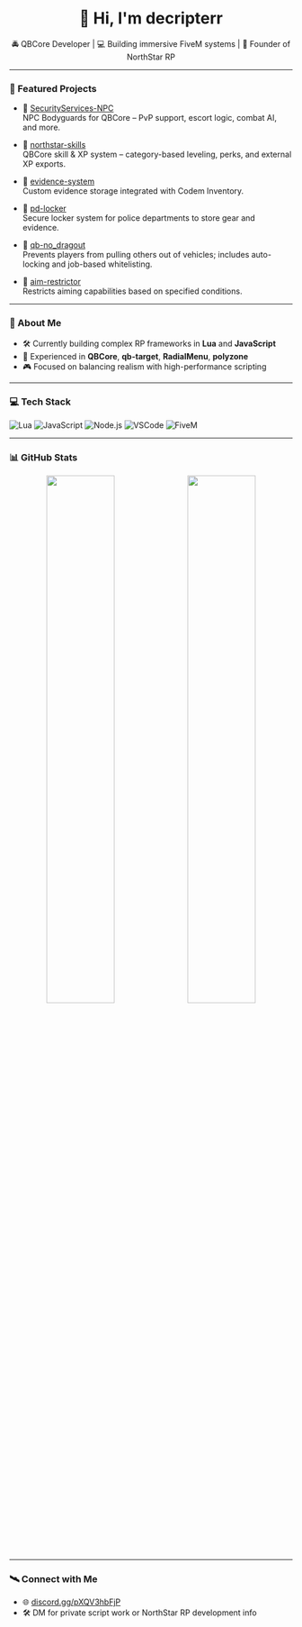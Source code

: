 <h1 align="center">👋 Hi, I'm decripterr</h1>
<p align="center">
  🚔 QBCore Developer | 💻 Building immersive FiveM systems | 🎯 Founder of NorthStar RP
</p>

---

### 🔧 Featured Projects

- 🔐 [SecurityServices-NPC](https://github.com/decripterr/SecurityServices-NPC)  
  NPC Bodyguards for QBCore – PvP support, escort logic, combat AI, and more.

- 🎯 [northstar-skills](https://github.com/decripterr/northstar-skills)  
  QBCore skill & XP system – category-based leveling, perks, and external XP exports.

- 🧪 [evidence-system](https://github.com/decripterr/evidence-system)  
  Custom evidence storage integrated with Codem Inventory.

- 🧰 [pd-locker](https://github.com/decripterr/pd-locker)  
  Secure locker system for police departments to store gear and evidence.

- 🚫 [qb-no_dragout](https://github.com/decripterr/qb-no_dragout)  
  Prevents players from pulling others out of vehicles; includes auto-locking and job-based whitelisting.

- 🎯 [aim-restrictor](https://github.com/decripterr/aim-restrictor)  
  Restricts aiming capabilities based on specified conditions.

---

### 🧠 About Me

- 🛠 Currently building complex RP frameworks in **Lua** and **JavaScript**
- 🔄 Experienced in **QBCore**, **qb-target**, **RadialMenu**, **polyzone**
- 🎮 Focused on balancing realism with high-performance scripting

---

### 💻 Tech Stack

![Lua](https://img.shields.io/badge/-Lua-2C2D72?style=for-the-badge&logo=lua&logoColor=white)
![JavaScript](https://img.shields.io/badge/-JavaScript-F7DF1E?style=for-the-badge&logo=javascript&logoColor=black)
![Node.js](https://img.shields.io/badge/-Node.js-339933?style=for-the-badge&logo=nodedotjs&logoColor=white)
![VSCode](https://img.shields.io/badge/-VSCode-007ACC?style=for-the-badge&logo=visual-studio-code&logoColor=white)
![FiveM](https://img.shields.io/badge/-FiveM-FC4C02?style=for-the-badge)

---

### 📊 GitHub Stats

<p align="center">
  <img src="https://github-readme-stats.vercel.app/api?username=decripterr&show_icons=true&theme=radical" width="49%">
  <img src="https://github-readme-stats.vercel.app/api/top-langs/?username=decripterr&layout=compact&theme=radical" width="49%">
</p>

---

### 🛰️ Connect with Me

- 🌐 [discord.gg/pXQV3hbFjP](https://discord.gg/pXQV3hbFjP)
- 🛠️ DM for private script work or NorthStar RP development info


<!--
**decripterr/decripterr** is a ✨ _special_ ✨ repository because its `README.md` (this file) appears on your GitHub profile.

Here are some ideas to get you started:

- 🔭 I’m currently working on ...
- 🌱 I’m currently learning ...
- 👯 I’m looking to collaborate on ...
- 🤔 I’m looking for help with ...
- 💬 Ask me about ...
- 📫 How to reach me: ...
- 😄 Pronouns: ...
- ⚡ Fun fact: ...
-->
